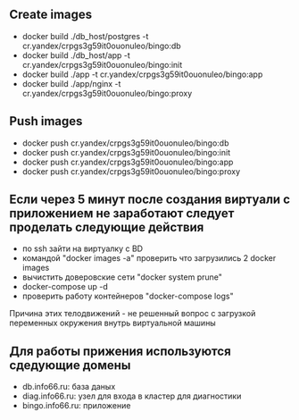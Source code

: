 ## Create images
- docker build ./db_host/postgres -t cr.yandex/crpgs3g59it0ouonuleo/bingo:db
- docker build ./db_host/app -t cr.yandex/crpgs3g59it0ouonuleo/bingo:init
- docker build ./app -t cr.yandex/crpgs3g59it0ouonuleo/bingo:app
- docker build ./app/nginx -t cr.yandex/crpgs3g59it0ouonuleo/bingo:proxy

## Push images
- docker push cr.yandex/crpgs3g59it0ouonuleo/bingo:db
- docker push cr.yandex/crpgs3g59it0ouonuleo/bingo:init
- docker push cr.yandex/crpgs3g59it0ouonuleo/bingo:app
- docker push cr.yandex/crpgs3g59it0ouonuleo/bingo:proxy

## Если через 5 минут после создания виртуали с приложением не заработают следует проделать следующие действия
- по ssh зайти на виртуалку с BD
- командой "docker images -a" проверить что загрузились 2 docker images
- вычистить доверовские сети "docker system prune"
- docker-compose up -d
- проверить работу контейнеров "docker-compose logs"

Причина этих телодвижений - не решенный вопрос с загрузкой переменных окружения внутрь виртуальной машины

## Для работы прижения используются сдедующие домены
- db.info66.ru: база даных
- diag.info66.ru: узел для входа в кластер для диагностики
- bingo.info66.ru: приложение
